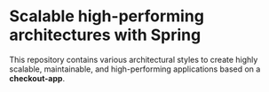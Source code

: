 # Scalable high-performing architectures with Spring


This repository contains various architectural styles to create highly scalable, maintainable, and high-performing applications based on a **checkout-app**.
